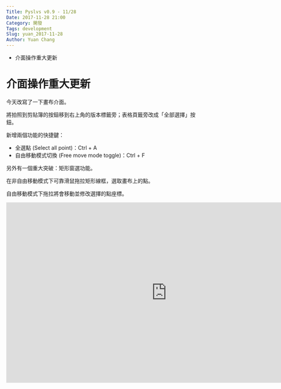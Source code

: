 ```yaml
---
Title: Pyslvs v0.9 - 11/28
Date: 2017-11-28 21:00
Category: 開發
Tags: development
Slug: yuan_2017-11-28
Author: Yuan Chang
---
```


+ 介面操作重大更新

<!-- PELICAN_END_SUMMARY -->

介面操作重大更新
===

今天改寫了一下畫布介面。

將拍照到剪貼簿的按鈕移到右上角的版本標籤旁；表格頁籤旁改成「全部選擇」按鈕。

新增兩個功能的快捷鍵：

+ 全選點 (Select all point)：Ctrl + A
+ 自由移動模式切換 (Free move mode toggle)：Ctrl + F

另外有一個重大突破：矩形窗選功能。

在非自由移動模式下可靠滑鼠拖拉矩形線框，選取畫布上的點。

自由移動模式下拖拉將會移動並修改選擇的點座標。

<iframe width="854" height="480" src="https://www.youtube.com/embed/-pdUPiUBOfA" frameborder="0" gesture="media" allow="encrypted-media" allowfullscreen></iframe>
